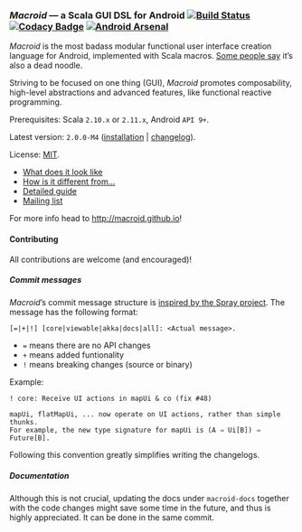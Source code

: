 ### *Macroid* — a Scala GUI DSL for Android [![Build Status](https://travis-ci.org/macroid/macroid.png?branch=master)](https://travis-ci.org/macroid/macroid) [![Codacy Badge](https://www.codacy.com/project/badge/fb3d939567d04686bfb23da3a22b9de9)](https://www.codacy.com/public/nickstanch/macroid) [![Android Arsenal](https://img.shields.io/badge/Android%20Arsenal-Macroid-brightgreen.svg?style=flat)](https://android-arsenal.com/details/1/1529)

*Macroid* is the most badass modular functional user interface creation language for Android, implemented with Scala macros.
[Some people say](http://www.urbandictionary.com/define.php?term=macroid) it’s also a dead noodle.

Striving to be focused on one thing (GUI), *Macroid* promotes composability, high-level abstractions and advanced features,
like functional reactive programming.

Prerequisites: Scala `2.10.x` or `2.11.x`, Android `API 9+`.

Latest version: `2.0.0-M4` ([installation](http://macroid.github.io/Installation.html) | [changelog](http://macroid.github.io/Changelog.html)).

License: [MIT](http://opensource.org/licenses/MIT).

* [What does it look like](http://macroid.github.io/Tutorial.html)
* [How is it different from...](http://macroid.github.io/Differences.html)
* [Detailed guide](http://macroid.github.io/Guide.html)
* [Mailing list](https://groups.google.com/forum/#!forum/macroid)

For more info head to http://macroid.github.io!

#### Contributing

All contributions are welcome (and encouraged)!

##### Commit messages

*Macroid*’s commit message structure is [inspired by the Spray project](http://spray.io/project-info/contributing/#git-commit-messages). The message has the following format:
```
[=|+|!] [core|viewable|akka|docs|all]: <Actual message>.
```
* `=` means there are no API changes
* `+` means added funtionality
* `!` means breaking changes (source or binary)

Example:
```
! core: Receive UI actions in mapUi & co (fix #48)

mapUi, flatMapUi, ... now operate on UI actions, rather than simple thunks.
For example, the new type signature for mapUi is (A ⇒ Ui[B]) ⇒ Future[B].
```
Following this convention greatly simplifies writing the changelogs.

##### Documentation

Although this is not crucial, updating the docs under `macroid-docs` together with the code changes might save some time in the future, and thus is highly appreciated. It can be done in the same commit.
